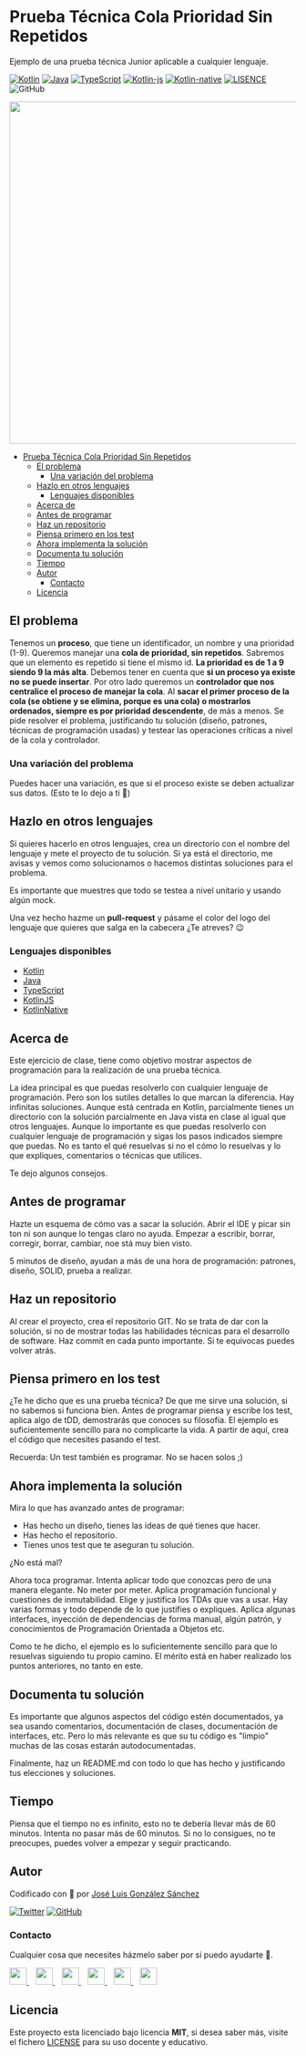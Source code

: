 # Prueba Técnica Cola Prioridad Sin Repetidos

Ejemplo de una prueba técnica Junior aplicable a cualquier lenguaje.

[![Kotlin](https://img.shields.io/badge/Code-Kotlin-blueviolet)](https://kotlinlang.org/)
[![Java](https://img.shields.io/badge/Code-Java-red)](https://java.org/)
[![TypeScript](https://img.shields.io/badge/Code-TypeScript-blue)](https://www.typescriptlang.org/)
[![Kotlin-js](https://img.shields.io/badge/Code-KotlinJS-blueviolet)](https://kotlinlang.org/docs/js-overview.html)
[![Kotlin-native](https://img.shields.io/badge/Code-KotlinNative-blueviolet)](https://kotlinlang.org/docs/native-overview.html)
[![LISENCE](https://img.shields.io/badge/Lisence-MIT-%23e64545)](https://joseluisgs.github.io/docs/license/)
![GitHub](https://img.shields.io/github/last-commit/joseluisgs/Prueba-Tecnica-Cola-Prioridad-Sin-Repetidos-Kotlin)

<p align="center">
  <a href="https://joseluisgs.github.io/" target="_blank"><img src="https://joseluisgs.github.io/img/web01.svg" 
  width='600px' borderRadius='1rem' boxShadow = '0 5px 18px rgba(0,0,0,0.3)'></a>
</p>

- [Prueba Técnica Cola Prioridad Sin Repetidos](#prueba-técnica-cola-prioridad-sin-repetidos)
  - [El problema](#el-problema)
    - [Una variación del problema](#una-variación-del-problema)
  - [Hazlo en otros lenguajes](#hazlo-en-otros-lenguajes)
    - [Lenguajes disponibles](#lenguajes-disponibles)
  - [Acerca de](#acerca-de)
  - [Antes de programar](#antes-de-programar)
  - [Haz un repositorio](#haz-un-repositorio)
  - [Piensa primero en los test](#piensa-primero-en-los-test)
  - [Ahora implementa la solución](#ahora-implementa-la-solución)
  - [Documenta tu solución](#documenta-tu-solución)
  - [Tiempo](#tiempo)
  - [Autor](#autor)
    - [Contacto](#contacto)
  - [Licencia](#licencia)

## El problema
Tenemos un **proceso**, que tiene un identificador, un nombre y una prioridad (1-9). 
Queremos manejar una **cola de prioridad, sin repetidos**. Sabremos que un elemento es repetido si tiene el mismo id. **La prioridad es de 1 a 9 siendo 9 la más alta**.
Debemos tener en cuenta que **si un proceso ya existe no se puede insertar**.
Por otro lado queremos un **controlador que nos centralice el proceso de manejar la cola**.
Al **sacar el primer proceso de la cola (se obtiene y se elimina, porque es una cola) o mostrarlos ordenados, siempre es por prioridad descendente**, de más a menos.
Se pide resolver el problema, justificando tu solución (diseño, patrones, técnicas de programación usadas) y testear las operaciones críticas a nivel de la cola y controlador.

### Una variación del problema
Puedes hacer una variación, es que si el proceso existe se deben actualizar sus datos. (Esto te lo dejo a ti 💪)

## Hazlo en otros lenguajes
Si quieres hacerlo en otros lenguajes, crea un directorio con el nombre del lenguaje y mete el proyecto de tu solución. Si ya está el directorio, me avisas y vemos como solucionamos o hacemos distintas soluciones para el problema.

Es importante que muestres que todo se testea a nivel unitario y usando algún mock. 

Una vez hecho hazme un **pull-request** y pásame el color del logo del lenguaje que quieres que salga en la cabecera ¿Te atreves? 😉

### Lenguajes disponibles
- [Kotlin](./kotlin/)
- [Java](./java/)
- [TypeScript](./typescript/)
- [KotlinJS](./kotlin-js/)
- [KotlinNative](./kotlin-native/)
## Acerca de

Este ejercicio de clase, tiene como objetivo mostrar aspectos de programación para la realización de una prueba técnica.

La idea principal es que puedas resolverlo con cualquier lenguaje de programación. Pero son los sutiles detalles lo que
marcan la diferencia.
Hay infinitas soluciones. Aunque está centrada en Kotlin, parcialmente tienes un directorio con la solución parcialmente
en Java vista en clase al igual que otros lenguajes.
Aunque lo importante es que puedas resolverlo con cualquier lenguaje de programación y sigas los pasos indicados siempre
que puedas.
No es tanto el qué resuelvas si no el cómo lo resuelvas y lo que expliques, comentarios o técnicas que utilices.

Te dejo algunos consejos.

## Antes de programar

Hazte un esquema de cómo vas a sacar la solución. Abrir el IDE y picar sin ton ni son aunque lo tengas claro no ayuda.
Empezar a escribir, borrar, corregir, borrar, cambiar, noe stá muy bien visto.

5 minutos de diseño, ayudan a más de una hora de programación: patrones, diseño, SOLID, prueba a realizar.

## Haz un repositorio

Al crear el proyecto, crea el repositorio GIT. No se trata de dar con la solución, si no de mostrar todas las
habilidades técnicas para el desarrollo de software.
Haz commit en cada punto importante. Si te equivocas puedes volver atrás.

## Piensa primero en los test

¿Te he dicho que es una prueba técnica? De que me sirve una solución, si no sabemos si funciona bien.
Antes de programar piensa y escribe los test, aplica algo de tDD, demostrarás que conoces su filosofía. El ejemplo es
suficientemente sencillo para no complicarte la vida.
A partir de aquí, crea el código que necesites pasando el test.

Recuerda: Un test también es programar. No se hacen solos ;)

## Ahora implementa la solución

Mira lo que has avanzado antes de programar:

- Has hecho un diseño, tienes las ideas de qué tienes que hacer.
- Has hecho el repositorio.
- Tienes unos test que te aseguran tu solución.

¿No está mal?

Ahora toca programar. Intenta aplicar todo que conozcas pero de una manera elegante. No meter por meter. Aplica
programación funcional y cuestiones de inmutabilidad. Elige y justifica los TDAs que vas a usar. Hay varias formas y
todo depende de lo que justifies o expliques. Aplica algunas interfaces, inyección de dependencias de forma manual,
algún patrón, y conocimientos de Programación Orientada a Objetos etc.

Como te he dicho, el ejemplo es lo suficientemente sencillo para que lo resuelvas siguiendo tu propio camino. El mérito
está en haber realizado los puntos anteriores, no tanto en este.

## Documenta tu solución

Es importante que algunos aspectos del código estén documentados, ya sea usando comentarios, documentación de clases,
documentación de interfaces, etc.
Pero lo más relevante es que su tu código es "limpio" muchas de las cosas estarán autodocumentadas.

Finalmente, haz un README.md con todo lo que has hecho y justificando tus elecciones y soluciones.

## Tiempo

Piensa que el tiempo no es infinito, esto no te debería llevar más de 60 minutos. Intenta no pasar más de 60 minutos. Si no lo consigues, no te preocupes, puedes volver a empezar y seguir practicando.


## Autor

Codificado con :sparkling_heart: por [José Luis González Sánchez](https://twitter.com/joseluisgonsan)

[![Twitter](https://img.shields.io/twitter/follow/joseluisgonsan?style=social)](https://twitter.com/joseluisgonsan)
[![GitHub](https://img.shields.io/github/followers/joseluisgs?style=social)](https://github.com/joseluisgs)

### Contacto
<p>
  Cualquier cosa que necesites házmelo saber por si puedo ayudarte 💬.
</p>
<p>
 <a href="https://joseluisgs.github.io/" target="_blank">
        <img src="https://joseluisgs.github.io/img/favicon.png" 
    height="30">
    </a>  &nbsp;&nbsp;
    <a href="https://github.com/joseluisgs" target="_blank">
        <img src="https://distreau.com/github.svg" 
    height="30">
    </a> &nbsp;&nbsp;
        <a href="https://twitter.com/joseluisgonsan" target="_blank">
        <img src="https://i.imgur.com/U4Uiaef.png" 
    height="30">
    </a> &nbsp;&nbsp;
    <a href="https://www.linkedin.com/in/joseluisgonsan" target="_blank">
        <img src="https://upload.wikimedia.org/wikipedia/commons/thumb/c/ca/LinkedIn_logo_initials.png/768px-LinkedIn_logo_initials.png" 
    height="30">
    </a>  &nbsp;&nbsp;
    <a href="https://discordapp.com/users/joseluisgs#3560" target="_blank">
        <img src="https://logodownload.org/wp-content/uploads/2017/11/discord-logo-4-1.png" 
    height="30">
    </a> &nbsp;&nbsp;
    <a href="https://g.dev/joseluisgs" target="_blank">
        <img loading="lazy" src="https://googlediscovery.com/wp-content/uploads/google-developers.png" 
    height="30">
    </a>    
</p>

## Licencia

Este proyecto esta licenciado bajo licencia **MIT**, si desea saber más, visite el fichero
[LICENSE](https://joseluisgs.github.io/docs/license/) para su uso docente y educativo.